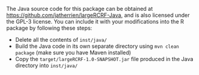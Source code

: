 The Java source code for this package can be obtained at https://github.com/jatherrien/largeRCRF-Java, and is also licensed under the GPL-3 license. You can include it with your modifications into the R package by following these steps: 

* Delete all the contents of `inst/java/`
* Build the Java code in its own separate directory using `mvn clean package` (make sure you have Maven installed)
* Copy the `target/largeRCRF-1.0-SNAPSHOT.jar` file produced in the Java directory into `inst/java/`